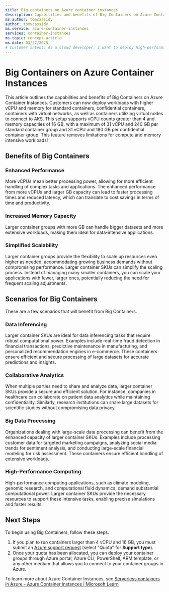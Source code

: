 ```yaml
---
title: Big containers on Azure container instances
description: Capabilities and benefits of Big Containers on Azure Container Instances.
ms.author: tomcassidy
author: tomvcassidy
ms.service: azure-container-instances
services: container-instances
ms.topic: concept-article
ms.date: 03/27/2025
# Customer intent: As a cloud developer, I want to deploy high-performance container workloads with increased vCPU and memory on Azure Container Instances, so that I can efficiently handle data-intensive applications and scale resources seamlessly according to business demands.
---
```

# Big Containers on Azure Container Instances
This article outlines the capabilities and benefits of Big Containers on Azure Container Instances. Customers can now deploy workloads with higher vCPU and memory for standard containers, confidential containers, containers with virtual networks, as well as containers utilizing virtual nodes to connect to AKS. This setup supports vCPU counts greater than 4 and memory capacities of 16 GB, with a maximum of 31 vCPU and 240 GB per standard container group and 31 vCPU and 180 GB per confidential container group. This feature removes limitations for compute and memory intensive workloads!   

## Benefits of Big Containers  

### Enhanced Performance  

More vCPUs mean better processing power, allowing for more efficient handling of complex tasks and applications. The enhanced performance from more vCPUs and larger GB capacity can lead to faster processing times and reduced latency, which can translate to cost savings in terms of time and productivity.  

### Increased Memory Capacity  

Larger container groups with more GB can handle bigger datasets and more extensive workloads, making them ideal for data-intensive applications.  

### Simplified Scalability  

Larger container groups provide the flexibility to scale up resources even higher as needed, accommodating growing business demands without compromising performance. Larger container SKUs can simplify the scaling process. Instead of managing many smaller containers, you can scale your applications with fewer, larger ones, potentially reducing the need for frequent scaling adjustments.  

## Scenarios for Big Containers  

These are a few scenarios that will benefit from Big Containers.   

### Data Inferencing  

Larger container SKUs are ideal for data inferencing tasks that require robust computational power. Examples include real-time fraud detection in financial transactions, predictive maintenance in manufacturing, and personalized recommendation engines in e-commerce. These containers ensure efficient and secure processing of large datasets for accurate predictions and insights.  

### Collaborative Analytics  

When multiple parties need to share and analyze data, larger container SKUs provide a secure and efficient solution. For instance, companies in healthcare can collaborate on patient data analytics while maintaining confidentiality. Similarly, research institutions can share large datasets for scientific studies without compromising data privacy.  

### Big Data Processing  

Organizations dealing with large-scale data processing can benefit from the enhanced capacity of larger container SKUs. Examples include processing customer data for targeted marketing campaigns, analyzing social media trends for sentiment analysis, and conducting large-scale financial modeling for risk assessment. These containers ensure efficient handling of extensive workloads.  

### High-Performance Computing  

High-performance computing applications, such as climate modeling, genomic research, and computational fluid dynamics, demand substantial computational power. Larger container SKUs provide the necessary resources to support these intensive tasks, enabling precise simulations and faster results.  

## Next Steps

To begin using Big Containers, follow these steps. 

1. If you plan to run containers larger than 4 vCPU and 16 GB, you must submit an [Azure support request][azure-support] (select "Quota" for **Support type**). 
2. Once your quota has been allocated, you can deploy your container groups through Azure portal, Azure CLI, PowerShell, ARM template, or any other medium that allows you to connect to your container groups in Azure. 

To learn more about Azure Container Instances, see [Serverless containers in Azure - Azure Container Instances | Microsoft Learn](./container-instances-overview.md)

[azure-support]: https://portal.azure.com/#blade/Microsoft_Azure_Support/HelpAndSupportBlade/newsupportrequest 

